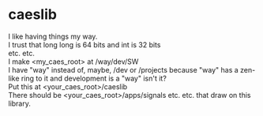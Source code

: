 # caeslib
I like having things my way.<br>
I trust that long long is 64 bits and int is 32 bits<br>
etc. etc.<br>
I make <my_caes_root>  at /way/dev/SW<br>
I have "way" instead of, maybe, /dev or /projects because "way" has a zen-like ring to it and development is a "way" isn't it?<br>
Put this at <your_caes_root>/caeslib<br>
There should be <your_caes_root>/apps/signals  etc. etc. that draw on this library.
